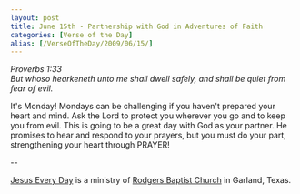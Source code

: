 ```yaml
---
layout: post
title: June 15th - Partnership with God in Adventures of Faith
categories: [Verse of the Day]
alias: [/VerseOfTheDay/2009/06/15/]
---
```


_Proverbs 1:33  
But whoso hearkeneth unto me shall dwell safely, and shall be quiet
from fear of evil._

It's Monday! Mondays can be challenging if you haven't prepared
your heart and mind. Ask the Lord to protect you wherever you go and
to keep you from evil. This is going to be a great day with God as
your partner. He promises to hear and respond to your prayers, but
you must do your part, strengthening your heart through PRAYER!

 --

<a href=http://jesuseveryday.net>Jesus Every Day</a> is a ministry of <a href=http://rodgersbaptist.net>Rodgers Baptist Church</a> in Garland, Texas.
